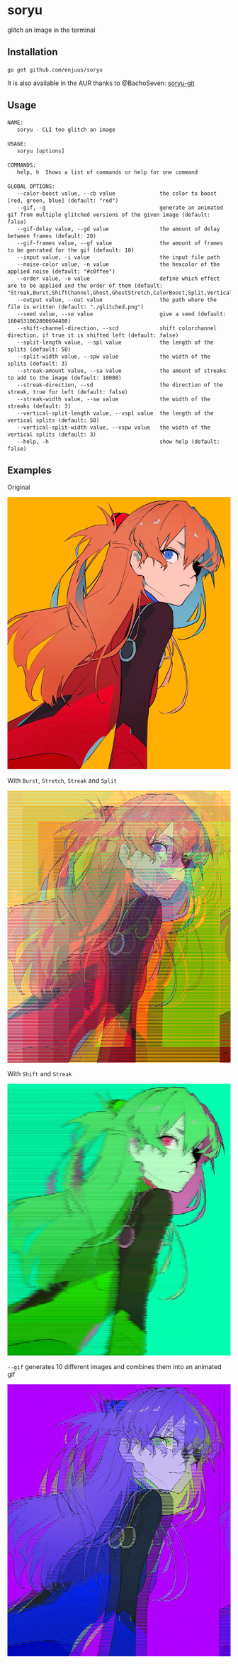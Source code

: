 # soryu

glitch an image in the terminal

## Installation

`go get github.com/enjuus/soryu`

It is also available in the AUR thanks to @BachoSeven: [soryu-git](https://aur.archlinux.org/packages/soryu-git)

## Usage

```
NAME:
   soryu - CLI too glitch an image

USAGE:
   soryu [options]

COMMANDS:
   help, h  Shows a list of commands or help for one command

GLOBAL OPTIONS:
   --color-boost value, --cb value              the color to boost [red, green, blue] (default: "red")
   --gif, -g                                    generate an animated gif from multiple glitched versions of the given image (default: false)
   --gif-delay value, --gd value                the amount of delay between frames (default: 20) 
   --gif-frames value, --gf value               the amount of frames to be genrated for the gif (default: 10)
   --input value, -i value                      the input file path
   --noise-color value, -n value                the hexcolor of the applied noise (default: "#c0ffee")
   --order value, -o value                      define which effect are to be applied and the order of them (default: "Streak,Burst,ShiftChannel,Ghost,GhostStretch,ColorBoost,Split,VerticalSplit,Noise")
   --output value, --out value                  the path where the file is written (default: "./glitched.png")
   --seed value, --se value                     give a seed (default: 1604531062800694400)       
   --shift-channel-direction, --scd             shift colorchannel direction, if true it is shifted left (default: false)
   --split-length value, --spl value            the length of the splits (default: 50)
   --split-width value, --spw value             the width of the splits (default: 3)
   --streak-amount value, --sa value            the amount of streaks to add to the image (default: 10000)
   --streak-direction, --sd                     the direction of the streak, true for left (default: false)
   --streak-width value, --sw value             the width of the streaks (default: 3)
   --vertical-split-length value, --vspl value  the length of the vertical splits (default: 50)  
   --vertical-split-width value, --vspw value   the width of the vertical splits (default: 3)    
   --help, -h                                   show help (default: false)
```


## Examples

Original

![original image](https://raw.githubusercontent.com/enjuus/soryu/main/examples/example.png)


With `Burst`, `Stretch`, `Streak` and `Split`

![modified 1](https://raw.githubusercontent.com/enjuus/soryu/main/examples/burst-stretch-streak-split.png)

With `Shift` and `Streak`

![modified 2](https://raw.githubusercontent.com/enjuus/soryu/main/examples/shift-right-streak.png)

`--gif` generates 10 different images and combines them into an animated gif

![gif](https://raw.githubusercontent.com/enjuus/soryu/main/examples/gif-example.gif)
